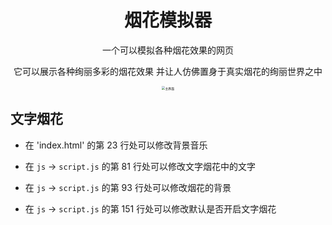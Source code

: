 <div align="center">

# 烟花模拟器

一个可以模拟各种烟花效果的网页

它可以展示各种绚丽多彩的烟花效果 并让人仿佛置身于真实烟花的绚丽世界之中

<img src="./Image_Preview.png" alt="主界面" style="zoom:35%;" />

</div>

## 文字烟花
- 在 'index.html' 的第 23 行处可以修改背景音乐
  
- 在 `js` → `script.js` 的第 81 行处可以修改文字烟花中的文字

- 在 `js` → `script.js` 的第 93 行处可以修改烟花的背景

- 在 `js` → `script.js` 的第 151 行处可以修改默认是否开启文字烟花

